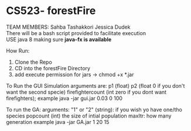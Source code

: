 # <b>CS523- forestFire</b><br>
TEAM MEMBERS: Sahba Tashakkori Jessica Dudek<br>
There will be a bash script provided to facilitate execution<br>
USE java 8 making sure <b>java-fx is available</b><br>

How Run:

1) Clone the Repo
2) CD into the forestFire Directory
3) add execute permission for jars -> chmod +x *.jar

To Run the GUI Simulation
arguments are: p1 (float) p2 (float 0 if you don't want the second specie) firefightercount (int zero if you dont want firefighters);
example java -jar gui.jar 0.03 0 100


To run the GA:
arguments:
"1" or "2" (string): if you wish yo have one/tho species
popcount (int) the size of intial population 
maxItr: how many generation
example java -jar GA.jar 1 20 15

